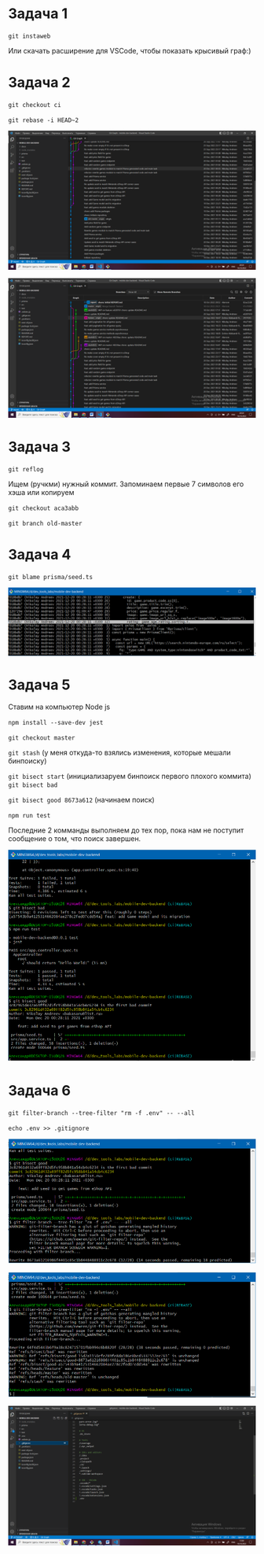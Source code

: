 # Задача 1
`git instaweb` 

Или скачать расширение для VSCode, чтобы показать крысивый граф:)

# Задача 2
`git checkout ci`

`git rebase -i HEAD~2`

![Изображение 2.1](\docx\task-2-1.png)

![Изображение 2.2](\docx\task-2-2.png)

# Задача 3
`git reflog`

Ищем (ручкми) нужный коммит. Запоминаем первые 7 символов его хэша или копируем

`git checkout aca3abb`

`git branch old-master`

# Задача 4
`git blame prisma/seed.ts`

![Изображение 4](\docx\task-4-1.png)

# Задача 5
Ставим на компьютер Node js

`npm install --save-dev jest`

`git checkout master`

`git stash` (у меня откуда-то взялись изменения, которые мешали бинпоиску)

`git bisect start` (инициализаруем бинпоиск первого плохого коммита)
`git bisect bad`

`git bisect good 8673a612` (начинаем поиск)

`npm run test`

Последние 2 комманды выполняем до тех пор, пока нам не поступит сообщение о том, что поиск завершен.

![Изображение 5](\docx\task-5-1.png)

# Задача 6
`git filter-branch --tree-filter "rm -f .env" -- --all`

`echo .env >> .gitignore`

![Изображение 6.1](\docx\task-6-1.png)

![Изображение 6.2](\docx\task-6-2.png)

![Изображение 6.3](\docx\task-6-3.png)

